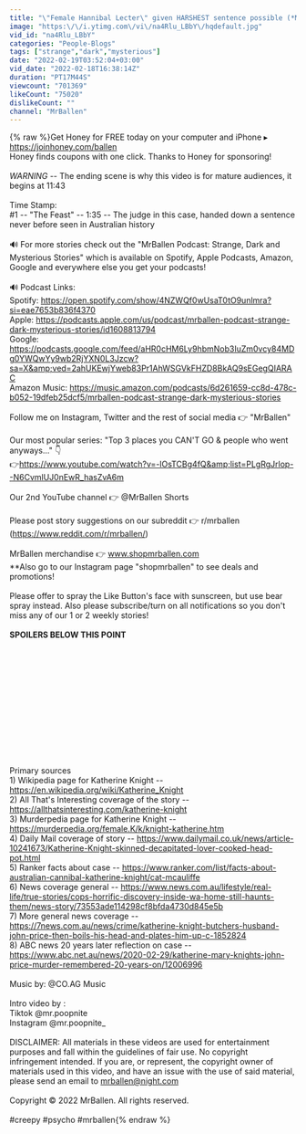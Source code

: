 ```yaml
---
title: "\"Female Hannibal Lecter\" given HARSHEST sentence possible (*MATURE AUDIENCES ONLY*)"
image: "https:\/\/i.ytimg.com\/vi\/na4Rlu_LBbY\/hqdefault.jpg"
vid_id: "na4Rlu_LBbY"
categories: "People-Blogs"
tags: ["strange","dark","mysterious"]
date: "2022-02-19T03:52:04+03:00"
vid_date: "2022-02-18T16:38:14Z"
duration: "PT17M44S"
viewcount: "701369"
likeCount: "75020"
dislikeCount: ""
channel: "MrBallen"
---
```

{% raw %}Get Honey for FREE today on your computer and iPhone ▸ <a rel="nofollow" target="blank" href="https://joinhoney.com/ballen">https://joinhoney.com/ballen</a>  <br />Honey finds coupons with one click. Thanks to Honey for sponsoring!<br /><br />*WARNING* -- The ending scene is why this video is for mature audiences, it begins at 11:43<br /><br />Time Stamp:<br />#1 -- &quot;The Feast&quot; -- 1:35 -- The judge in this case, handed down a sentence never before seen in Australian history<br /><br />🔊 For more stories check out the &quot;MrBallen Podcast: Strange, Dark and Mysterious Stories&quot; which is available on Spotify, Apple Podcasts, Amazon, Google and everywhere else you get your podcasts!<br /><br />🔊 Podcast Links:<br />Spotify: <a rel="nofollow" target="blank" href="https://open.spotify.com/show/4NZWQf0wUsaT0tO9unlmra?si=eae7653b836f4370">https://open.spotify.com/show/4NZWQf0wUsaT0tO9unlmra?si=eae7653b836f4370</a><br />Apple: <a rel="nofollow" target="blank" href="https://podcasts.apple.com/us/podcast/mrballen-podcast-strange-dark-mysterious-stories/id1608813794">https://podcasts.apple.com/us/podcast/mrballen-podcast-strange-dark-mysterious-stories/id1608813794</a> <br />Google: <a rel="nofollow" target="blank" href="https://podcasts.google.com/feed/aHR0cHM6Ly9hbmNob3IuZm0vcy84MDg0YWQwYy9wb2RjYXN0L3Jzcw?sa=X&amp;ved=2ahUKEwjYweb83Pr1AhWSGVkFHZD8BkAQ9sEGegQIARAC">https://podcasts.google.com/feed/aHR0cHM6Ly9hbmNob3IuZm0vcy84MDg0YWQwYy9wb2RjYXN0L3Jzcw?sa=X&amp;ved=2ahUKEwjYweb83Pr1AhWSGVkFHZD8BkAQ9sEGegQIARAC</a><br />Amazon Music: <a rel="nofollow" target="blank" href="https://music.amazon.com/podcasts/6d261659-cc8d-478c-b052-19dfeb25dcf5/mrballen-podcast-strange-dark-mysterious-stories">https://music.amazon.com/podcasts/6d261659-cc8d-478c-b052-19dfeb25dcf5/mrballen-podcast-strange-dark-mysterious-stories</a> <br /><br />Follow me on Instagram, Twitter and the rest of social media 👉 &quot;MrBallen&quot;<br /><br />Our most popular series: &quot;Top 3 places you CAN'T GO &amp; people who went anyways...&quot; 👇<br />👉<a rel="nofollow" target="blank" href="https://www.youtube.com/watch?v=-lOsTCBg4fQ&amp;list=PLgRgJrlop--N6CvmlUJ0nEwR_hasZvA6m">https://www.youtube.com/watch?v=-lOsTCBg4fQ&amp;list=PLgRgJrlop--N6CvmlUJ0nEwR_hasZvA6m</a><br /><br />Our 2nd YouTube channel 👉 @MrBallen Shorts <br /><br />Please post story suggestions on our subreddit 👉 r/mrballen (<a rel="nofollow" target="blank" href="https://www.reddit.com/r/mrballen/)">https://www.reddit.com/r/mrballen/)</a><br /><br />MrBallen merchandise 👉 www.shopmrballen.com<br />**Also go to our Instagram page &quot;shopmrballen&quot; to see deals and promotions!<br /><br />Please offer to spray the Like Button's face with sunscreen, but use bear spray instead. Also please subscribe/turn on all notifications so you don't miss any of our 1 or 2 weekly stories!<br /><br />**SPOILERS BELOW THIS POINT**<br /><br /><br /><br /><br /><br /><br /><br /><br /><br /><br /><br /><br /> <br />Primary sources<br />1) Wikipedia page for Katherine Knight -- <a rel="nofollow" target="blank" href="https://en.wikipedia.org/wiki/Katherine_Knight">https://en.wikipedia.org/wiki/Katherine_Knight</a><br />2) All That's Interesting coverage of the story -- <a rel="nofollow" target="blank" href="https://allthatsinteresting.com/katherine-knight">https://allthatsinteresting.com/katherine-knight</a><br />3) Murderpedia page for Katherine Knight -- <a rel="nofollow" target="blank" href="https://murderpedia.org/female.K/k/knight-katherine.htm">https://murderpedia.org/female.K/k/knight-katherine.htm</a><br />4) Daily Mail coverage of story -- <a rel="nofollow" target="blank" href="https://www.dailymail.co.uk/news/article-10241673/Katherine-Knight-skinned-decapitated-lover-cooked-head-pot.html">https://www.dailymail.co.uk/news/article-10241673/Katherine-Knight-skinned-decapitated-lover-cooked-head-pot.html</a><br />5) Ranker facts about case -- <a rel="nofollow" target="blank" href="https://www.ranker.com/list/facts-about-australian-cannibal-katherine-knight/cat-mcauliffe">https://www.ranker.com/list/facts-about-australian-cannibal-katherine-knight/cat-mcauliffe</a><br />6) News coverage general -- <a rel="nofollow" target="blank" href="https://www.news.com.au/lifestyle/real-life/true-stories/cops-horrific-discovery-inside-wa-home-still-haunts-them/news-story/73553ade114298cf8bfda4730d845e5b">https://www.news.com.au/lifestyle/real-life/true-stories/cops-horrific-discovery-inside-wa-home-still-haunts-them/news-story/73553ade114298cf8bfda4730d845e5b</a><br />7) More general news coverage -- <a rel="nofollow" target="blank" href="https://7news.com.au/news/crime/katherine-knight-butchers-husband-john-price-then-boils-his-head-and-plates-him-up-c-1852824">https://7news.com.au/news/crime/katherine-knight-butchers-husband-john-price-then-boils-his-head-and-plates-him-up-c-1852824</a><br />8) ABC news 20 years later reflection on case -- <a rel="nofollow" target="blank" href="https://www.abc.net.au/news/2020-02-29/katherine-mary-knights-john-price-murder-remembered-20-years-on/12006996">https://www.abc.net.au/news/2020-02-29/katherine-mary-knights-john-price-murder-remembered-20-years-on/12006996</a><br /><br />Music by: @CO.AG Music <br /><br />Intro video by :<br />Tiktok @mr.poopnite<br />Instagram @mr.poopnite_<br /><br />DISCLAIMER: All materials in these videos are used for entertainment purposes and fall within the guidelines of fair use. No copyright infringement intended. If you are, or represent, the copyright owner of materials used in this video, and have an issue with the use of said material, please send an email to mrballen@night.com<br /><br />Copyright © 2022 MrBallen. All rights reserved.<br /><br />#creepy #psycho #mrballen{% endraw %}
